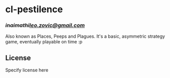 # cl-pestilence
### _inaimathi<leo.zovic@gmail.com>_

Also known as Places, Peeps and Plagues. It's a basic, asymmetric strategy game, eventually playable on time :p

## License

Specify license here
